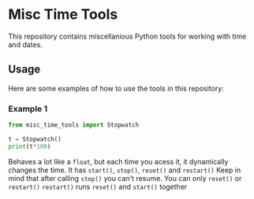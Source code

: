 # Misc Time Tools

This repository contains miscellanious Python tools for working with time and dates.

## Usage

Here are some examples of how to use the tools in this repository:

### Example 1

```python
from misc_time_tools import Stopwatch

t = Stopwatch()
print(t*100)
```
Behaves a lot like a `float`, but each time you acess it, it dynamically changes the time.
It has `start()`, `stop()`, `reset()` and `restart()`
Keep in mind that after calling `stop()` you can't resume.
You can only `reset()` or `restart()`
`restart()` runs `reset()` and `start()` together